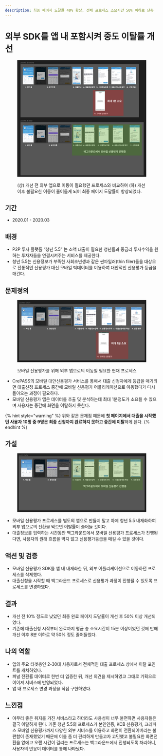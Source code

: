 ```yaml
---
description: 최종 페이지 도달률 40% 향상, 전체 프로세스 소요시간 50% 이하로 단축
---
```


# 외부 SDK를 앱 내 포함시켜 중도 이탈률 개선

<figure><img src="../../.gitbook/assets/image (124).png" alt=""><figcaption><p>(상) 개선 전 외부 앱으로 이동이 필요했던 프로세스와 비교하여 (하) 개선 이후 불필요한 이동이 줄어들게 되어 최종 페이지 도달률이 향상되었다.</p></figcaption></figure>

## 기간

* 2020.01 - 2020.03&#x20;

## 배경

* P2P 투자 플랫폼 “청년 5.5” 는 소액 대출이 필요한 청년들과 중금리 투자수익을 원하는 투자자들을 연결시켜주는 서비스를 제공한다.
* 청년 5.5는 신용정보가 부족한 사회초년생과 같은 씬파일러(thin filer)들을 대상으로 전통적인 신용평가 대신 모바일 빅데이터를 이용하여 대안적인 신용평가 등급을 매긴다.

## 문제정의

<figure><img src="../../.gitbook/assets/image (2).png" alt=""><figcaption><p>모바일 신용평가를 위해 외부 앱으로의 이동일 필요한 현재 프로세스</p></figcaption></figure>

* CrePASS의 모바일 대안신용평가 서비스를 통해서 대출 신청자에게 등급을 매기려면 대출신청 프로세스 중간에 모바일 신용평가 어플리케이션으로 이동했다가 다시 돌아오는 과정이 필요하다.
* 모바일 신용평가 앱은 데이터를 추출 및 분석하는데 최대 1분정도가 소요될 수 있으며 사용자는 중간에 화면을 이탈하지 못한다.

{% hint style="warning" %}
위와 같은 문제점 때문에 **첫 페이지에서 대출을 시작했던 사용자 10명 중 9명은 최종 신청까지 완료하지 못하고 중간에 이탈**하게 된다.
{% endhint %}

## 가설

<figure><img src="../../.gitbook/assets/image (1) (1).png" alt=""><figcaption></figcaption></figure>

* 모바일 신용평가 프로세스를 별도의 앱으로 만들지 말고 아예 청년 5.5 내재화하여 외부 앱으로의 전환을 막으면 이탈률이 줄어들 것이다.&#x20;
* 대출정보를 입력하는 시간동안 백그라운드에서 모바일 신용평가 프로세스가 진행된다면, 사용자의 원래 흐름을 막지 않고 신용평가등급을 매길 수 있을 것이다.

## 액션 및 검증

* 모바일 신용평가 SDK를 앱 내 내재화한 뒤, 외부 어플리케이션으로 이동하던 프로세스를 삭제했다.
* 대출신청을 시작할 때 백그라운드 프로세스로 신용평가 과정이 진행될 수 있도록 프로세스를 변경하였다.

## 결과

* 개선 전 10% 정도로 낮았던 최종 완료 페이지 도달률이 개선 후 50% 이상 개선되었다.
* 기존에 대출신청 시작부터 완료까지 평균 총 소요시간이 15분 이상이었던 것에 반해 개선 이후 8분 이하로 약 50% 정도 줄어들었다.

## 나의 역할

* 앱의 주요 타겟층인 2-30대 사용자로서 전체적인 대출 프로세스 상에서 이탈 포인트를 캐치하였다.
* 퍼널 전환률 데이터로 한번 더 입증한 뒤, 개선 의견을 제시하였고 그대로 기획으로 이어져 서비스에 반영되었다.
* 앱 내 프로세스 변경 과정을 직접 구현하였다.

## 느낀점

* 아무리 좋은 취지를 가진 서비스라고 하더라도 사용성이 너무 불편하면 사용자들은 결국 이탈하게 된다. 기존 청년 5.5의 프로세스가 본인인증, KCB 신용평가, 크레파스 모바일 신용평가까지 다양한 외부 서비스를 이용하고 화면이 전환되어버리는 불편함이 존재했었기 때문에 이를 좀 더 편리하게 만들고자 고민했고 불필요한 화면전환을 없에고 오랜 시간이 걸리는 프로세스는 백그라운드에서 진행되도록 처리하니, 사용자의 반응이 데이터를 통해 나타났다.
